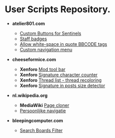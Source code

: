 # User Scripts Repository.

- **atelier801.com**
	- [Custom Buttons for Sentinels](https://github.com/Jordy19/UserScripts/blob/master/Atelier801.com/Custom_buttons_sentinel.user.js)
	- [Staff badges](https://github.com/Jordy19/UserScripts/blob/master/Atelier801.com/Staff_badges.user.js)
	- [Allow white-space in quote BBCODE tags](https://github.com/Jordy19/UserScripts/blob/master/Atelier801.com/Whitespace_in_quote_tags.user.js)
	- [Custom navigation menu](https://github.com/Jordy19/UserScripts/blob/master/Atelier801.com/custom_navigation_menu.user.js)

- **cheeseformice.com**
	- **Xenforo** [Mod tool bar](https://github.com/Jordy19/UserScripts/blob/master/Cheeseformice.com/Xenforo_Mod_tool_bar.user)
	- **Xenforo** [Signature character counter](https://github.com/Jordy19/UserScripts/blob/master/Cheeseformice.com/Xenforo_signature_character_counter.user)
	- **Xenforo** [Thread list - thread recoloring](https://github.com/Jordy19/UserScripts/blob/master/Cheeseformice.com/Xenforo_thread_list_styler.user)
	- **Xenforo** [Signature in posts size detector](https://github.com/Jordy19/UserScripts/blob/master/Cheeseformice.com/Xenforo_Signature_Post_Size_Detector.user)

- **nl.wikipedia.org**
	- **MediaWiki** [Page cloner](https://github.com/Jordy19/UserScripts/blob/master/MediaWiki/Article_cloner.user.js)
	- [Persoonlijke navigatie](https://github.com/Jordy19/UserScripts/blob/master/nl.wikipedia.org/persoonlijke_navigatie.user.js)

- **bleepingcomputer.com**
	- [Search Boards Filter](https://github.com/Jordy19/UserScripts/blob/master/BleepingComputer.com/search_boards_filter.user.js)
